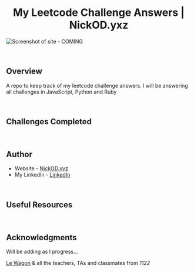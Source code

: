 <h1 align="center">My Leetcode Challenge Answers | NickOD.yxz</h1>

![Screenshot of site - COMING]()

<br>

## Overview

A repo to keep track of my leetcode challenge answers. I will be answering all challenges in JavaScript, Python and Ruby

<br>

## Challenges Completed

<br>

## Author

- Website - [NickOD.xyz](http://www.NickOD.xyz)
- My LinkedIn - [LinkedIn](https://www.linkedin.com/in/nick-odonoghue/)

<br>

## Useful Resources

<br>

## Acknowledgments

Will be adding as I progress...

[Le Wagon](https://www.lewagon.com/) & all the teachers, TAs and classmates from <em>1122</em>
